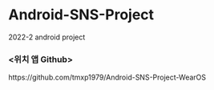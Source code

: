 # Android-SNS-Project
2022-2 android project

<h3><위치 앱 Github></h3> 
https://github.com/tmxp1979/Android-SNS-Project-WearOS
